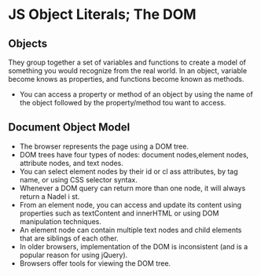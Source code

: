 # JS Object Literals; The DOM

## Objects 

They group together a set of variables and functions to create a model of something you would recognize from the real world.
In an object, variable become knows as properties, and functions become known as methods.

- You can access a property or method of an object by using the name of the object followed by the property/method tou want to access.
 

## Document Object Model

- The browser represents the page using a DOM tree.
- DOM trees have four types of nodes: document nodes,element nodes, attribute nodes, and text nodes.
- You can select element nodes by their id or cl ass attributes, by tag name, or using CSS selector syntax.
- Whenever a DOM query can return more than one node, it will always return a Nadel i st.
- From an element node, you can access and update its content using properties such as textContent and innerHTML or using DOM manipulation techniques.
- An element node can contain multiple text nodes and child elements that are siblings of each other.
- In older browsers, implementation of the DOM is inconsistent (and is a popular reason for using jQuery).
- Browsers offer tools for viewing the DOM tree.
